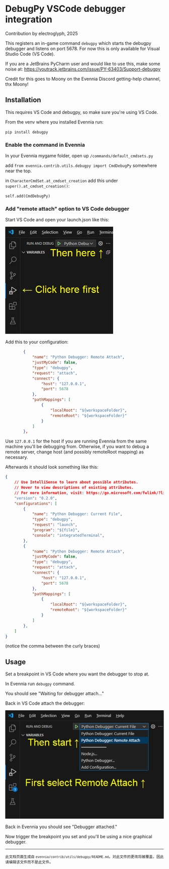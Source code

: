 # DebugPy VSCode debugger integration

Contribution by electroglyph, 2025

This registers an in-game command `debugpy` which starts the debugpy debugger and listens on port 5678.
For now this is only available for Visual Studio Code (VS Code).

If you are a JetBrains PyCharm user and would like to use this, make some noise at:
https://youtrack.jetbrains.com/issue/PY-63403/Support-debugpy


Credit for this goes to Moony on the Evennia Discord getting-help channel, thx Moony!


## Installation

This requires VS Code and debugpy, so make sure you're using VS Code.

From the venv where you installed Evennia run:

`pip install debugpy`

### Enable the command in Evennia

In your Evennia mygame folder, open up `/commands/default_cmdsets.py`

add `from evennia.contrib.utils.debugpy import CmdDebugPy` somewhere near the top.

in `CharacterCmdSet.at_cmdset_creation` add this under `super().at_cmdset_creation()`:

`self.add(CmdDebugPy)`


### Add "remote attach" option to VS Code debugger

Start VS Code and open your launch.json like this:

![screenshot](./vscode.png)

Add this to your configuration:

```json
        {
            "name": "Python Debugger: Remote Attach",
            "justMyCode": false,
            "type": "debugpy",
            "request": "attach",
            "connect": {
                "host": "127.0.0.1",
                "port": 5678
            },
            "pathMappings": [
                {
                    "localRoot": "${workspaceFolder}",
                    "remoteRoot": "${workspaceFolder}"
                }
            ]
        },
```

Use `127.0.0.1` for the host if you are running Evennia from the same machine you'll be debugging from.  Otherwise, if you want to debug a remote server, change host (and possibly remoteRoot mapping) as necessary.

Afterwards it should look something like this:

```json
{
    // Use IntelliSense to learn about possible attributes.
    // Hover to view descriptions of existing attributes.
    // For more information, visit: https://go.microsoft.com/fwlink/?linkid=830387
    "version": "0.2.0",
    "configurations": [
        {
            "name": "Python Debugger: Current File",
            "type": "debugpy",
            "request": "launch",
            "program": "${file}",
            "console": "integratedTerminal",
        },
        {
            "name": "Python Debugger: Remote Attach",
            "justMyCode": false,
            "type": "debugpy",
            "request": "attach",
            "connect": {
                "host": "127.0.0.1",
                "port": 5678
            },
            "pathMappings": [
                {
                    "localRoot": "${workspaceFolder}",
                    "remoteRoot": "${workspaceFolder}"
                }
            ]
        },
    ]
}
```

(notice the comma between the curly braces)

## Usage

Set a breakpoint in VS Code where you want the debugger to stop at.

In Evennia run `debugpy` command.

You should see "Waiting for debugger attach..."

Back in VS Code attach the debugger:

![screenshot](./attach.png)

Back in Evennia you should see "Debugger attached."

Now trigger the breakpoint you set and you'll be using a nice graphical debugger.


----

<small>此文档页面生成自 `evennia/contrib/utils/debugpy/README.md`。对此文件的更改将被覆盖，因此请编辑该文件而不是此文件。</small>
